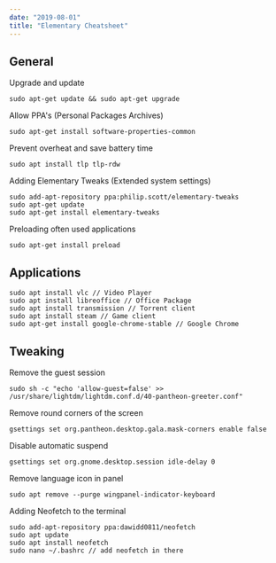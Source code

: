 ```yaml
---
date: "2019-08-01"
title: "Elementary Cheatsheet"
---
```


General
----

Upgrade and update
~~~
sudo apt-get update && sudo apt-get upgrade
~~~
Allow PPA's (Personal Packages Archives)
~~~
sudo apt-get install software-properties-common
~~~

Prevent overheat and save battery time
~~~
sudo apt install tlp tlp-rdw 
~~~

Adding Elementary Tweaks (Extended system settings)
~~~
sudo add-apt-repository ppa:philip.scott/elementary-tweaks
sudo apt-get update
sudo apt-get install elementary-tweaks
~~~
Preloading often used applications
~~~
sudo apt-get install preload
~~~
Applications
----
~~~
sudo apt install vlc // Video Player
sudo apt install libreoffice // Office Package
sudo apt install transmission // Torrent client
sudo apt install steam // Game client
sudo apt-get install google-chrome-stable // Google Chrome
~~~

Tweaking
----
Remove the guest session
~~~
sudo sh -c "echo 'allow-guest=false' >> 
/usr/share/lightdm/lightdm.conf.d/40-pantheon-greeter.conf"
~~~

Remove round corners of the screen
~~~
gsettings set org.pantheon.desktop.gala.mask-corners enable false
~~~

Disable automatic suspend
~~~
gsettings set org.gnome.desktop.session idle-delay 0
~~~

Remove language icon in panel
~~~
sudo apt remove --purge wingpanel-indicator-keyboard 
~~~

Adding Neofetch to the terminal
~~~
sudo add-apt-repository ppa:dawidd0811/neofetch
sudo apt update
sudo apt install neofetch
sudo nano ~/.bashrc // add neofetch in there
~~~